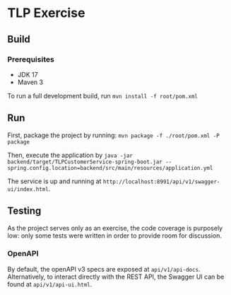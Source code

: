 # TLP Exercise

## Build
### Prerequisites
- JDK 17
- Maven 3

To run a full development build, run `mvn install -f root/pom.xml`

## Run
First, package the project by running: `mvn package -f ./root/pom.xml -P package`

Then, execute the application by `java -jar backend/target/TLPCustomerService-spring-boot.jar --spring.config.location=backend/src/main/resources/application.yml`

The service is up and running at `http://localhost:8991/api/v1/swagger-ui/index.html`.

## Testing
As the project serves only as an exercise, the code coverage is purposely low: only some tests were written in order to provide room for discussion.

### OpenAPI
By default, the openAPI v3 specs are exposed at `api/v1/api-docs`.
Alternatively, to interact directly with the REST API, the Swagger UI can be found at `api/v1/api-ui.html`.
